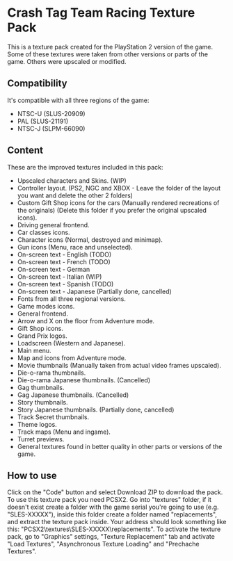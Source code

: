 # Crash Tag Team Racing Texture Pack
This is a texture pack created for the PlayStation 2 version of the game. Some of these textures were taken from other versions or parts of the game. Others were upscaled or modified.
## Compatibility
It's compatible with all three regions of the game:
-   NTSC-U (SLUS-20909)
-   PAL (SLUS-21191)
-   NTSC-J (SLPM-66090)
## Content
These are the improved textures included in this pack:
-   Upscaled characters and Skins. (WIP)
-   Controller layout. (PS2, NGC and XBOX - Leave the folder of the layout you want and delete the other 2 folders)
-   Custom Gift Shop icons for the cars (Manually rendered recreations of the originals) (Delete this folder if you prefer the original upscaled icons).
-   Driving general frontend.
-   Car classes icons.
-   Character icons (Normal, destroyed and minimap).
-   Gun icons (Menu, race and unselected).
-   On-screen text - English (TODO)
-   On-screen text - French (TODO)
-   On-screen text - German
-   On-screen text - Italian (WIP)
-   On-screen text - Spanish (TODO)
-   On-screen text - Japanese (Partially done, cancelled)
-   Fonts from all three regional versions.
-   Game modes icons.
-   General frontend.
-   Arrow and X on the floor from Adventure mode.
-   Gift Shop icons.
-   Grand Prix logos.
-   Loadscreen (Western and Japanese).
-   Main menu.
-   Map and icons from Adventure mode.
-   Movie thumbnails (Manually taken from actual video frames upscaled).
-   Die-o-rama thumbnails.
-   Die-o-rama Japanese thumbnails. (Cancelled)
-   Gag thumbnails.
-   Gag Japanese thumbnails. (Cancelled)
-   Story thumbnails.
-   Story Japanese thumbnails. (Partially done, cancelled)
-   Track Secret thumbnails.
-   Theme logos.
-   Track maps (Menu and ingame).
-   Turret previews.
-   General textures found in better quality in other parts or versions of the game.
## How to use
Click on the "Code" button and select Download ZIP to download the pack. To use this texture pack you need PCSX2. Go into "textures" folder, if it doesn't exist create a folder with the game serial you're going to use (e.g. "SLES-XXXXX"), inside this folder create a folder named "replacements", and extract the texture pack inside. Your address should look something like this: "PCSX2\textures\SLES-XXXXX\replacements". To activate the texture pack, go to "Graphics" settings, "Texture Replacement" tab and activate "Load Textures", "Asynchronous Texture Loading" and "Prechache Textures".
